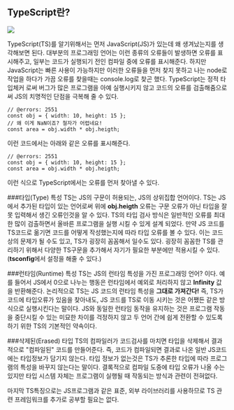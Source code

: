 ## TypeScript란?
<img src="https://poiemaweb.com/img/typescript-logo.png">

TypeScript(TS)를 알기위해서는 먼저 JavaScript(JS)가 있는데 왜 생겨났는지를 생각해보면 된다.
대부분의 프로그래밍 언어는 이런 종류의 오류들이 발생하면 오류를 표시해주고, 일부는 코드가 실행되기 전인 컴파일 중에 오류를 표시해준다.
하지만 JavaScript는 빠른 사용이 가능하지만 이러한 오류들을 먼저 찾지 못하고 나는 node로 작업을 하다가 가끔 오류를 찾을때는 console.log로 찾곤 했다.
TypeScript는 정적 타입체커 로써 버그가 많은 프로그램을 아예 실행시키지 않고 코드의 오류를 검출해줌으로써 JS의 치명적인 단점을 극복해 줄 수 있다.
```{.TypeScript}
// @errors: 2551
const obj = { width: 10, height: 15 };
// 왜 이게 NaN이죠? 철자가 어렵네요!
const area = obj.width * obj.heigth;
```
이런 코드에서는 아래와 같은 오류를 표시해준다.
```{.TypeScript}
// @errors: 2551
const obj = { width: 10, height: 15 };
const area = obj.width * obj.heigth;
```
이런 식으로 TypeScript에서는 오류를 먼저 찾아낼 수 있다.

###타입(Type) 특성
TS는 JS의 구문이 허용되는, JS의 상위집합 언어이다. TS는 JS에서 추가된 타입이 있는 언어로써 위에 **obj.heigth** 오류는 구문 오류가 아닌 타입을 잘못 입력해서 생긴 오류인것을 알 수 있다.
TS의 타입 검사 방식은 일반적인 오류를 최대한 많이 검출하면서 올바른 프로그램을 실행 시킬 수 있게 설계 되었다.
만약 JS 코드를 TS코드로 옮기면 코드를 어떻게 작성했는지에 따라 타입 오류를 볼 수 있다. 이는 코드상의 문제가 될 수도 있고, TS가 굉장히 꼼꼼해서 일수도 있다. 굉장히 꼼꼼한 TS를 관리하기 위해서 
다양한 TS구문을 추가해서 자기가 필요한 부분에만 적용시킬 수 있다. (**tsconfig**에서 설정을 해줄 수 있다.)

###런타임(Runtime) 특성
TS는 JS의 런타임 특성을 가진 프로그래밍 언어? 이다.
예를 들어서 JS에서 0으로 나누는 행동은 런타임에서 예외로 처리하지 않고 **Infinity** 값을 반환해준다. 논리적으로 TS는 JS 코드의 런타임 특성을 **그대로 가져간다!**
즉, TS가 코드에 타입오류가 있음을 찾아내도, JS 코드를 TS로 이동 시키는 것은 어쨌든 같은 방식으로 실행시킨다는 말이다.
JS와 동일한 런타임 동작을 유지하는 것은 프로그램 작동을 중단시킬 수 있는 미묘한 차이를 걱정하지 않고 두 언어 간에 쉽게 전환할 수 있도록 하기 위한 TS의 기본적인 약속이다.

###삭제된(Erased) 타입
TS의 컴파일러가 코드검사를 마치면 타입을 삭제해서 결과적으로 "컴파일된" 코드를 만들어준다. 즉, 코드가 컴파일되면 결과로 나온 일반 JS코드에는 타입정보가 담기지 않는다.
타입 정보가 없는것은 TS가 추론한 타입에 따라 프로그램의 특성을 바꾸지 않는다는 말이다. 결록적으로 컴파일 도중에 타입 오류가 나올 수는 있지만 타입 시스템 자체는 프로그램이 실행될 때 작동되는 방식과 관련이 전혀없다.

마지막 TS특징으로는 JS프로그램과 같은 표준, 외부 라이브러리를 사용하므로 TS 관련 프레임워크를 추가로 공부할 필요는 없다.
